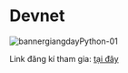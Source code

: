 # Devnet
![bannergiangdayPython-01](https://user-images.githubusercontent.com/129259654/230593624-41fdd224-f834-48ad-bd2f-247cef11868a.jpg)

Link đăng kí tham gia: [tại đây](https://docs.google.com/forms/d/e/1FAIpQLSeJPTaFc8x4RqA6Kwc2-AUMopM1hJetPzlswxABluLZi-_bug/viewform?usp=share_link)
